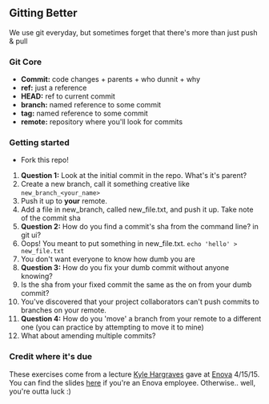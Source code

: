 ## Gitting Better
We use git everyday, but sometimes forget that there's more than just push & pull

### Git Core
* **Commit:** code changes + parents + who dunnit + why
* **ref:** just a reference
* **HEAD:** ref to current commit
* **branch:**  named reference to some commit
* **tag:**  named reference to some commit
* **remote:** repository where you'll look for commits 

### Getting started
* Fork this repo!

1. **Question 1:** Look at the initial commit in the repo. What's it's parent?
2. Create a new branch, call it something creative like `new_branch_<your_name>`
3. Push it up to **your** remote. 
4. Add a file in new_branch, called new_file.txt, and push it up. Take note of the commit sha
  1. **Question 2:** How do you find a commit's sha from the command line? in git ui? 
5. Oops! You meant to put something in new_file.txt. `echo 'hello' > new_file.txt`
6. You don't want everyone to know how dumb you are
  1. **Question 3:** How do you fix your dumb commit without anyone knowing? 
  2. Is the sha from your fixed commit the same as the on from your dumb commit?
7. You've discovered that your project collaborators can't push commits to branches on your remote.
  1. **Question 4:** How do you 'move' a branch from your remote to a different one (you can practice by attempting to move it to mine)
8. What about amending multiple commits?

### Credit where it's due
These exercises come from a lecture [Kyle Hargraves](https://github.com/pd) gave at [Enova](https://www.enova.com/) 4/15/15. You can find the slides [here](https://docs.google.com/presentation/d/1atduyqxDJNBv6U9QwIEGdsYMvRUmw54HSFXk0lfYfHc) if you're an Enova employee. Otherwise.. well, you're outta luck :)
